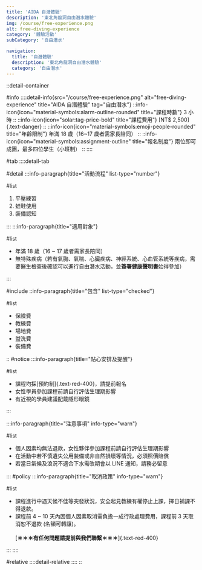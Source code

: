 ```yaml
---
title: 'AIDA 自潛體驗'
description: '東北角龍洞自由潛水體驗'
img: /course/free-experience.png
alt: free-diving-experience
category: '體驗活動'
subCategory: '自由潛水'

navigation:
  title: '自潛體驗'
  description: '東北角龍洞自由潛水體驗'
  category: '自由潛水'
---
```


::detail-container

#info
::::detail-info{src="/course/free-experience.png" alt="free-diving-experience" title="AIDA 自潛體驗" tag="自由潛水"}
::info-icon{icon="material-symbols:alarm-outline-rounded" title="課程時數"}
3 小時
::
::info-icon{icon="solar:tag-price-bold" title="課程費用"}
[NT$ 2,500]{.text-danger}
::
::info-icon{icon="material-symbols:emoji-people-rounded" title="年齡限制"}
年滿 18 歲（16~17 歲者需家長陪同）
::
::info-icon{icon="material-symbols:assignment-outline" title="報名制度"}
兩位即可成團，最多四位學生（小班制）
::
::::

#tab
::::detail-tab

#detail
:::info-paragraph{title="活動流程" list-type="number"}

#list

1. 平壓練習
2. 蛙鞋使用
3. 裝備認知

:::
:::info-paragraph{title="適用對象"}

#list

- 年滿 18 歲（16 ~ 17 歲者需家長陪同）
- 無特殊疾病（若有氣胸、氣喘、心臟疾病、神經系統、心血管系統等疾病，需要醫生檢查後確認可以進行自由潛水活動，並**簽署健康聲明書**始得參加）

:::

#include
::info-paragraph{title="包含" list-type="checked"}

#list

- 保險費
- 教練費
- 場地費
- 盥洗費
- 裝備費

::
#notice
:::info-paragraph{title="貼心安排及提醒"}

#list

- 課程均採[預約制]{.text-red-400}，請提前報名
- 女性學員參加課程前請自行評估生理期影響
- 有近視的學員建議配戴隱形眼鏡

:::

:::info-paragraph{title="注意事項" info-type="warn"}

#list

- 個人因素均無法退款，女性夥伴參加課程前請自行評估生理期影響
- 在活動中若不慎遺失公用裝備或非自然損壞等情況，必須照價賠償
- 若當日氣候及浪況不適合下水需改期會以 LINE 通知，請務必留意

:::
#policy
:::info-paragraph{title="取消政策" info-type="warn"}

#list

- 課程進行中遇天候不佳等突發狀況，安全起見教練有權停止上課，擇日補課不得退款。
- 課程前 4 ~ 10 天內因個人因素取消需負擔一成行政處理費用，課程前 3 天取消恕不退款 (名額可轉讓)。
  <br /><br />
  [**＊＊＊有任何問題請提前與我們聯繫＊＊＊**]{.text-red-400}

:::
::::

#relative
::::detail-relative
::::
::
